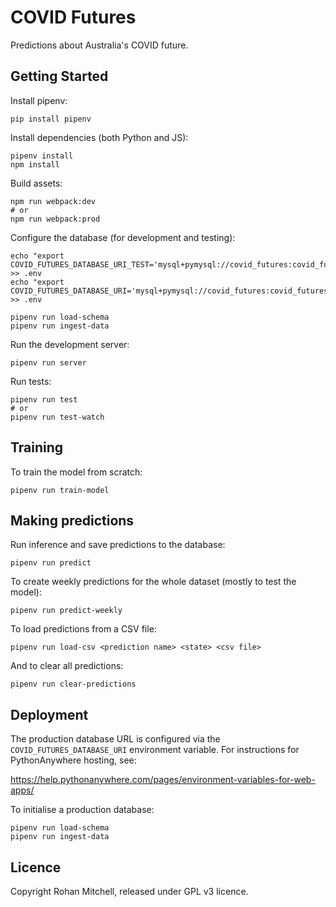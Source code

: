 # COVID Futures

Predictions about Australia's COVID future.


## Getting Started

Install pipenv:

```
pip install pipenv
```

Install dependencies (both Python and JS):

```
pipenv install
npm install
```

Build assets:

```
npm run webpack:dev
# or
npm run webpack:prod
```

Configure the database (for development and testing):

```
echo "export COVID_FUTURES_DATABASE_URI_TEST='mysql+pymysql://covid_futures:covid_futures@localhost/covid_futures_test'" >> .env
echo "export COVID_FUTURES_DATABASE_URI='mysql+pymysql://covid_futures:covid_futures@localhost/covid_futures_dev'" >> .env
```

```
pipenv run load-schema
pipenv run ingest-data
```

Run the development server:

```
pipenv run server
```

Run tests:

```
pipenv run test
# or
pipenv run test-watch
```


## Training

To train the model from scratch:

```
pipenv run train-model
```


## Making predictions

Run inference and save predictions to the database:

```
pipenv run predict
```

To create weekly predictions for the whole dataset (mostly to test the model):

```
pipenv run predict-weekly
```

To load predictions from a CSV file:

```
pipenv run load-csv <prediction name> <state> <csv file>
```

And to clear all predictions:

```
pipenv run clear-predictions
```

## Deployment

The production database URL is configured via the `COVID_FUTURES_DATABASE_URI` environment variable. For
instructions for PythonAnywhere hosting, see:

https://help.pythonanywhere.com/pages/environment-variables-for-web-apps/

To initialise a production database:

```
pipenv run load-schema
pipenv run ingest-data
```


## Licence

Copyright Rohan Mitchell, released under GPL v3 licence.
